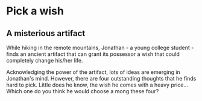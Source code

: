 # Pick a wish
## A misterious artifact
While hiking in the remote mountains, Jonathan - a young college student - finds an ancient artifact that can grant its possessor a wish that could completely change his/her life.

Acknowledging the power of the artifact, lots of ideas are emerging in Jonathan's mind. However, there are four outstanding thoughts that he finds hard to pick. Little does he know, the wish he comes with a heavy price... Which one do you think he would choose a mong these four?